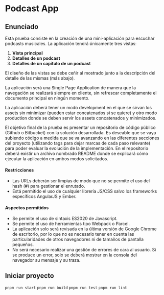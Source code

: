 # Podcast App

## Enunciado

Esta prueba consiste en la creación de una mini-aplicación para escuchar podcasts musicales.
La aplicación tendrá únicamente tres vistas:
1. **Vista principal**
2. **Detalles de un podcast**
3. **Detalles de un capítulo de un podcast**

El diseño de las vistas se debe ceñir al mostrado junto a la descripción del detalle de las mismas
(más abajo).

La aplicación será una Single Page Application de manera que la navegación se realizará siempre
en cliente, sin refrescar completamente el documento principal en ningún momento.

La aplicación deberá tener un modo development en el que se sirvan los assets sin minimizar
(pueden estar concatenados si se quiere) y otro modo production donde se deben servir los
assets concatenados y minimizados.

El objetivo final de la prueba es presentar un repositorio de código público (Github o Bitbucket)
con la solución desarrollada. Es deseable que se vaya subiendo código a medida que se va
avanzando en las diferentes secciones del proyecto (utilizando tags para dejar marcas de cada
paso relevante) para poder evaluar la evolución de la implementación. En el repositorio deberá
existir un archivo nombrado README donde se explicará cómo ejecutar la aplicación en ambos
modos solicitados.

#### Restricciones

* Las URLs deberán ser limpias de modo que no se permite el uso del hash (#) para gestionar el enrutado.
* Está permitido el uso de cualquier librería JS/CSS salvo los frameworks específicos AngularJS y Ember.

#### Aspectos permitidos
* Se permite el uso de sintaxis ES2020 de Javascript.
* Se permite el uso de herramientas tipo Webpack o Parcel.
* La aplicación solo será revisada en la última versión de Google Chrome de escritorio, por lo que no es necesario tener en cuenta las particularidades de otros navegadores ni de tamaños de pantalla pequeños.
* No será necesario realizar una gestión de errores de cara al usuario. Si se produce un error, solo se deberá mostrar en la consola del navegador su mensaje y su traza.

## Iniciar proyecto

`pnpm run start`
`pnpm run build`
`pnpm run test`
`pnpm run lint`